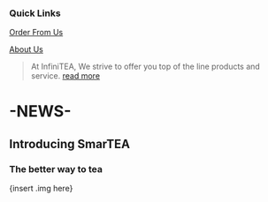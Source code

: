 ### Quick Links

[Order From Us](google.com)

[About Us](google.com)


> At InfiniTEA, We strive to offer you top of the line products and service.
[read more](google.com)

# -NEWS-
## Introducing SmarTEA 
### The better way to tea
{insert .img here}
